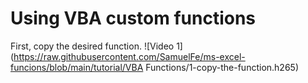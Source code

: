 # Using VBA custom functions

First, copy the desired function.
![Video 1](https://raw.githubusercontent.com/SamuelFe/ms-excel-funcions/blob/main/tutorial/VBA Functions/1-copy-the-function.h265)
